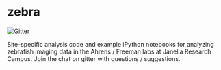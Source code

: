 zebra
=====

[![Gitter](https://badges.gitter.im/Join%20Chat.svg)](https://gitter.im/freeman-lab/zebra?utm_source=badge&utm_medium=badge&utm_campaign=pr-badge&utm_content=badge)

Site-specific analysis code and example iPython notebooks for analyzing zebrafish imaging data in the Ahrens / Freeman labs at Janelia Research Campus. Join the chat on gitter with questions / suggestions.
